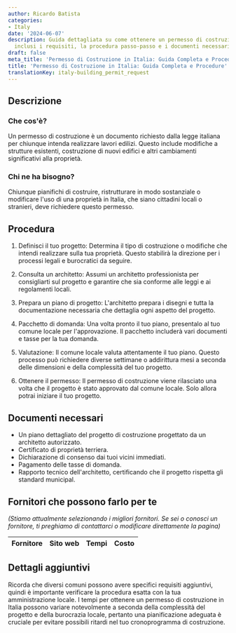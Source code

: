 ```yaml
---
author: Ricardo Batista
categories:
- Italy
date: '2024-06-07'
description: Guida dettagliata su come ottenere un permesso di costruzione in Italia,
  inclusi i requisiti, la procedura passo-passo e i documenti necessari.
draft: false
meta_title: 'Permesso di Costruzione in Italia: Guida Completa e Procedure'
title: 'Permesso di Costruzione in Italia: Guida Completa e Procedure'
translationKey: italy-building_permit_request
---
```



## Descrizione
### Che cos'è?
Un permesso di costruzione è un documento richiesto dalla legge italiana per chiunque intenda realizzare lavori edilizi. Questo include modifiche a strutture esistenti, costruzione di nuovi edifici e altri cambiamenti significativi alla proprietà.

### Chi ne ha bisogno?
Chiunque pianifichi di costruire, ristrutturare in modo sostanziale o modificare l'uso di una proprietà in Italia, che siano cittadini locali o stranieri, deve richiedere questo permesso.

## Procedura
1. Definisci il tuo progetto: Determina il tipo di costruzione o modifiche che intendi realizzare sulla tua proprietà. Questo stabilirà la direzione per i processi legali e burocratici da seguire.

2. Consulta un architetto: Assumi un architetto professionista per consigliarti sul progetto e garantire che sia conforme alle leggi e ai regolamenti locali.

3. Prepara un piano di progetto: L'architetto prepara i disegni e tutta la documentazione necessaria che dettaglia ogni aspetto del progetto.

4. Pacchetto di domanda: Una volta pronto il tuo piano, presentalo al tuo comune locale per l'approvazione. Il pacchetto includerà vari documenti e tasse per la tua domanda.

5. Valutazione: Il comune locale valuta attentamente il tuo piano. Questo processo può richiedere diverse settimane o addirittura mesi a seconda delle dimensioni e della complessità del tuo progetto.

6. Ottenere il permesso: Il permesso di costruzione viene rilasciato una volta che il progetto è stato approvato dal comune locale. Solo allora potrai iniziare il tuo progetto.

## Documenti necessari
- Un piano dettagliato del progetto di costruzione progettato da un architetto autorizzato.
- Certificato di proprietà terriera.
- Dichiarazione di consenso dai tuoi vicini immediati.
- Pagamento delle tasse di domanda.
- Rapporto tecnico dell'architetto, certificando che il progetto rispetta gli standard municipal.

## Fornitori che possono farlo per te
_(Stiamo attualmente selezionando i migliori fornitori. Se sei o conosci un fornitore, ti preghiamo di contattarci o modificare direttamente la pagina)_

| Fornitore       |     Sito web    |     Tempi        |       Costo      |
| --------------- | --------------- |  :-------------: | :-------------: |

## Dettagli aggiuntivi
Ricorda che diversi comuni possono avere specifici requisiti aggiuntivi, quindi è importante verificare la procedura esatta con la tua amministrazione locale. I tempi per ottenere un permesso di costruzione in Italia possono variare notevolmente a seconda della complessità del progetto e della burocrazia locale, pertanto una pianificazione adeguata è cruciale per evitare possibili ritardi nel tuo cronoprogramma di costruzione.